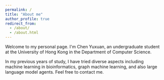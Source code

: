 ```yaml
---
permalink: /
title: "About me"
author_profile: true
redirect_from: 
  - /about/
  - /about.html
---
```

<!-- About me
=== -->
Welcome to my personal page. I'm Chen Yuxuan, an undergraduate student at the University of Hong Kong in the Department of Computer Science.

In my previous years of study, I have tried diverse aspects including machine learning in bioinformatics, graph machine learning, and also large language model agents. Feel free to contact me.

<!-- Outside the [computer room](https://i.cs.hku.hk/ccc2018/haking.html), I am interested in photography, which is surprisingly similar to debugging, except with more [funny comparison]. I also spend countless hours [another hobby], proving that my ability to lose track of time isn't limited to coding sessions. -->